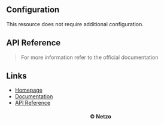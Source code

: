 ## Configuration

This resource does not require additional configuration.

## API Reference

> For more information refer to the official documentation

## Links

- [Homepage](https://app.netzo.io/resources/resource-http-discord)
- [Documentation](https://discord.com/developers/docs/intro)
- [API Reference](https://discord.com/developers/docs/reference)

<div align="center">
  <h4>© Netzo</h4>
</div>
